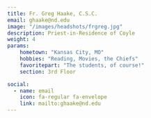 ```yaml
---
title: Fr. Greg Haake, C.S.C.
email: ghaake@nd.edu
image: "/images/headshots/frgreg.jpg"
description: Priest-in-Residence of Coyle
weight: 4
params:
    hometown: "Kansas City, MO"
    hobbies: "Reading, Movies, the Chiefs"
    favoritepart: "The students, of course!"
    section: 3rd Floor

social:
  - name: email
    icon: fa-regular fa-envelope
    link: mailto:ghaake@nd.edu
---
```

